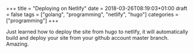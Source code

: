 +++
title = "Deploying on Netlify"
date = 2018-03-26T08:19:03+01:00
draft = false
tags = ["golang", "programming", "netlify", "hugo"]
categories = ["programming"]
+++

Just learned how to deploy the site from hugo to netlify, it will automatically build and deploy your site from your github account master branch. Amazing.

